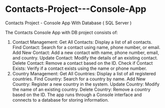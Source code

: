 # Contacts-Project---Console-App
Contacts Project - Console App With Database ( SQL Server )

The Contacts Console App with DB project consists of:

1. Contact Management:
Get All Contacts: Display a list of all contacts.
Find Contact: Search for a contact using name, phone number, or email.
Add New Contact: Add a new contact with name, phone number, email, and country.
Update Contact: Modify the details of an existing contact.
Delete Contact: Remove a contact based on the ID.
Check if Contact Exists: Verify if a contact exists using the name or phone number.
2. Country Management:
Get All Countries: Display a list of all registered countries.
Find Country: Search for a country by name.
Add New Country: Register a new country in the system.
Update Country: Modify the name of an existing country.
Delete Country: Remove a country based on the ID.
The app runs through a Console interface and connects to a database for storing information.
